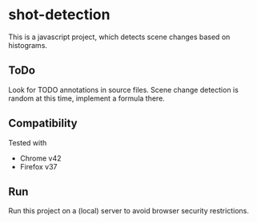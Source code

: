 # shot-detection

This is a javascript project, which detects scene changes based on histograms.

ToDo
----
Look for TODO annotations in source files.
Scene change detection is random at this time, implement a formula there.

Compatibility
-------------
Tested with
- Chrome v42
- Firefox v37

Run
---
Run this project on a (local) server to avoid browser security restrictions.
